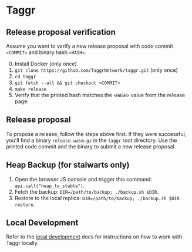 # Taggr

## Release proposal verification

Assume you want to verify a new release proposal with code commit `<COMMIT>` and binary hash `<HASH>`.

0. Install Docker (only once).
1. `git clone https://github.com/TaggrNetwork/taggr.git` (only once)
2. `cd taggr`
3. `git fetch --all && git checkout <COMMIT>`
4. `make release`
5. Verify that the printed hash matches the `<HASH>` value from the release page.

## Release proposal

To propose a release, follow the steps above first.
If they were successful, you'll find a binary `release.wasm.gz` in the `taggr` root directory.
Use the printed code commit and the binary to submit a new release proposal.

## Heap Backup (for stalwarts only)

1. Open the browser JS console and trigger this command: `api.call("heap_to_stable")`.
2. Fetch the backup: `DIR=/path/to/backup; ./backup.sh $DIR`.
3. Restore to the local replica: `DIR=/path/to/backup; ./backup.sh $DIR restore`.

## Local Development

Refer to the [local development](./docs/LOCAL_DEVELOPMENT.md) docs for instructions on how to work with Taggr locally.
